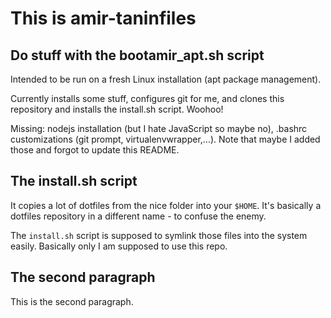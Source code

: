 This is amir-taninfiles
=======================

## Do stuff with the bootamir_apt.sh script

Intended to be run on a fresh Linux installation (apt package management).

Currently installs some stuff, configures git for me, and clones this repository and installs the install.sh script. Woohoo!

Missing: nodejs installation (but I hate JavaScript so maybe no), .bashrc customizations (git prompt, virtualenvwrapper,...). Note that maybe I added those and forgot to update this README.


## The install.sh script

It copies a lot of dotfiles from the nice folder into your `$HOME`. It's
basically a dotfiles repository in a different name - to confuse the enemy.

The `install.sh` script is supposed to symlink those files into the system
easily.  Basically only I am supposed to use this repo.


## The second paragraph

This is the second paragraph.
